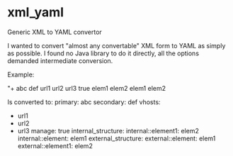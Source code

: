 # xml_yaml
Generic XML to YAML convertor

I wanted to convert "almost any convertable" XML form to YAML as simply as possible. I found no Java library to do it directly, all the options demanded intermediate conversion.

Example:
<?xml version=\"1.0\" encoding=\"UTF-8\" ?>"+
<yaml>
  <primary>abc</primary>
  <secondary>def</secondary>
  <vhosts>
          <vhosts_elem>url1</vhosts_elem>
          <vhosts_elem>url2</vhosts_elem>
          <vhosts_elem>url3</vhosts_elem>
  </vhosts>
  <manage>true</manage>
  <internal_structure>
    <internal::element>elem1</internal::element>
    <internal::element1>elem2</internal::element1>
  </internal_structure>
  <external_structure>
    <external::element>elem1</external::element>
    <external::element1>elem2</external::element1>
  </external_structure>
</yaml>

Is converted to:
primary: abc
secondary: def
vhosts:
- url1
- url2
- url3
manage: true
internal_structure:
  internal::element1: elem2
  internal::element: elem1
external_structure:
  external::element: elem1
  external::element1: elem2
  
  
